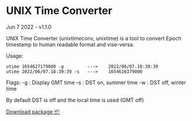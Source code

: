 # UNIX Time Converter

Jun 7 2022 - v1.1.0

UNIX Time Converter (unixtimeconv, unixtime) is a tool to convert Epoch timestamp to human readable format and vise-versa.

Usage:

	utime 1654627179000 -g         --->    2022/06/07.18:39:39
	utime 2022/06/07.18:39:39 -s   --->    1654616379000

Flags:
 -g : Display GMT time
 -s : DST on, summer time
 -w : DST off, winter time

By default DST is off and the local time is used (GMT off)

[Download package 📦](build-win32/utime-1.1.0.zip)

